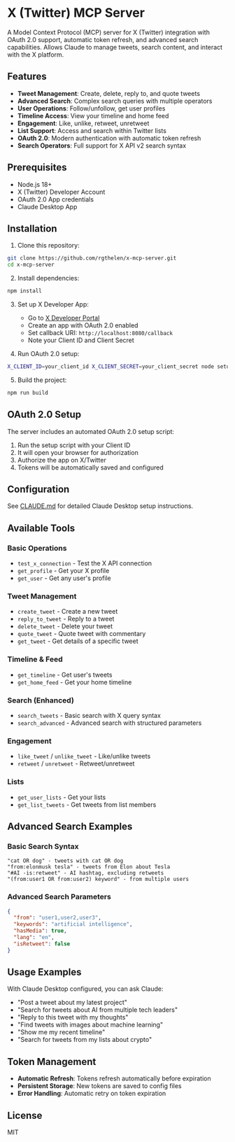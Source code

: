# X (Twitter) MCP Server

A Model Context Protocol (MCP) server for X (Twitter) integration with OAuth 2.0 support, automatic token refresh, and advanced search capabilities. Allows Claude to manage tweets, search content, and interact with the X platform.

## Features

- **Tweet Management**: Create, delete, reply to, and quote tweets
- **Advanced Search**: Complex search queries with multiple operators
- **User Operations**: Follow/unfollow, get user profiles
- **Timeline Access**: View your timeline and home feed
- **Engagement**: Like, unlike, retweet, unretweet
- **List Support**: Access and search within Twitter lists
- **OAuth 2.0**: Modern authentication with automatic token refresh
- **Search Operators**: Full support for X API v2 search syntax

## Prerequisites

- Node.js 18+
- X (Twitter) Developer Account
- OAuth 2.0 App credentials
- Claude Desktop App

## Installation

1. Clone this repository:
```bash
git clone https://github.com/rgthelen/x-mcp-server.git
cd x-mcp-server
```

2. Install dependencies:
```bash
npm install
```

3. Set up X Developer App:
   - Go to [X Developer Portal](https://developer.twitter.com/)
   - Create an app with OAuth 2.0 enabled
   - Set callback URI: `http://localhost:8080/callback`
   - Note your Client ID and Client Secret

4. Run OAuth 2.0 setup:
```bash
X_CLIENT_ID=your_client_id X_CLIENT_SECRET=your_client_secret node setup-oauth2.js
```

5. Build the project:
```bash
npm run build
```

## OAuth 2.0 Setup

The server includes an automated OAuth 2.0 setup script:

1. Run the setup script with your Client ID
2. It will open your browser for authorization
3. Authorize the app on X/Twitter
4. Tokens will be automatically saved and configured

## Configuration

See [CLAUDE.md](./CLAUDE.md) for detailed Claude Desktop setup instructions.

## Available Tools

### Basic Operations
- `test_x_connection` - Test the X API connection
- `get_profile` - Get your X profile
- `get_user` - Get any user's profile

### Tweet Management
- `create_tweet` - Create a new tweet
- `reply_to_tweet` - Reply to a tweet
- `delete_tweet` - Delete your tweet
- `quote_tweet` - Quote tweet with commentary
- `get_tweet` - Get details of a specific tweet

### Timeline & Feed
- `get_timeline` - Get user's tweets
- `get_home_feed` - Get your home timeline

### Search (Enhanced)
- `search_tweets` - Basic search with X query syntax
- `search_advanced` - Advanced search with structured parameters

### Engagement
- `like_tweet` / `unlike_tweet` - Like/unlike tweets
- `retweet` / `unretweet` - Retweet/unretweet

### Lists
- `get_user_lists` - Get your lists
- `get_list_tweets` - Get tweets from list members

## Advanced Search Examples

### Basic Search Syntax
```
"cat OR dog" - tweets with cat OR dog
"from:elonmusk tesla" - tweets from Elon about Tesla
"#AI -is:retweet" - AI hashtag, excluding retweets
"(from:user1 OR from:user2) keyword" - from multiple users
```

### Advanced Search Parameters
```json
{
  "from": "user1,user2,user3",
  "keywords": "artificial intelligence",
  "hasMedia": true,
  "lang": "en",
  "isRetweet": false
}
```

## Usage Examples

With Claude Desktop configured, you can ask Claude:

- "Post a tweet about my latest project"
- "Search for tweets about AI from multiple tech leaders"
- "Reply to this tweet with my thoughts"
- "Find tweets with images about machine learning"
- "Show me my recent timeline"
- "Search for tweets from my lists about crypto"

## Token Management

- **Automatic Refresh**: Tokens refresh automatically before expiration
- **Persistent Storage**: New tokens are saved to config files
- **Error Handling**: Automatic retry on token expiration

## License

MIT
